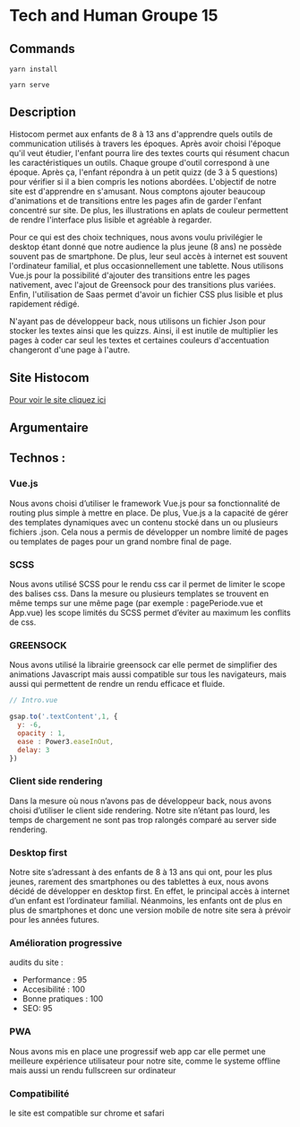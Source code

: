 # Tech and Human Groupe 15

## Commands
```
yarn install
```

```
yarn serve
```

## Description 

Histocom permet aux enfants de 8 à 13 ans d'apprendre quels outils de communication utilisés à travers les époques. Après avoir choisi l'époque qu'il veut étudier, l'enfant pourra lire des textes courts qui résument chacun les caractéristiques un outils. Chaque groupe d'outil correspond à une époque. Après ça, l'enfant répondra à un petit quizz (de 3 à 5 questions) pour vérifier si il a bien compris les notions abordées. L'objectif de notre site est d'apprendre en s'amusant. Nous comptons ajouter beaucoup d'animations et de transitions entre les pages afin de garder l'enfant concentré sur site. De plus, les illustrations en aplats de couleur permettent de rendre l'interface plus lisible et agréable à regarder.

Pour ce qui est des choix techniques, nous avons voulu privilégier le desktop étant donné que notre audience la plus jeune (8 ans) ne possède souvent pas de smartphone. De plus, leur seul accès à internet est souvent l'ordinateur familial, et plus occasionnellement une tablette. Nous utilisons Vue.js pour la possibilité d'ajouter des transitions entre les pages nativement, avec l'ajout de Greensock pour des transitions plus variées. Enfin, l'utilisation de Saas permet d'avoir un fichier CSS plus lisible et plus rapidement rédigé.

N'ayant pas de développeur back, nous utilisons un fichier Json pour stocker les textes ainsi que les quizzs. Ainsi, il est inutile de multiplier les pages à coder car seul les textes et certaines couleurs d'accentuation changeront d'une page à l'autre.

## Site Histocom

[Pour voir le site cliquez ici](https://histocom.netlify.app/#/)


## Argumentaire

## Technos :

### Vue.js 

Nous avons choisi d’utiliser le framework Vue.js pour sa fonctionnalité de routing plus simple à mettre en place. De plus, Vue.js a la capacité de gérer des templates dynamiques avec un contenu stocké dans un ou plusieurs fichiers .json. Cela nous a permis de développer un nombre limité de pages ou templates de pages pour un grand nombre final de page. 

### SCSS

Nous avons utilisé SCSS pour le rendu css car il permet de limiter le scope des balises css. Dans la mesure ou plusieurs templates se trouvent en même temps sur une même page (par exemple : pagePeriode.vue et App.vue) les scope limités du SCSS permet d’éviter au maximum les conflits de css.

### GREENSOCK
Nous avons utilisé la librairie greensock car elle permet de simplifier des animations Javascript mais aussi compatible sur tous les navigateurs, mais aussi qui permettent de rendre un rendu efficace et fluide.

```javascript
// Intro.vue

gsap.to('.textContent',1, {
  y: -6,
  opacity : 1,
  ease : Power3.easeInOut,
  delay: 3
})

```

### Client side rendering

Dans la mesure où nous n’avons pas de développeur back, nous avons choisi d’utiliser le client side rendering. Notre site n’étant pas lourd, les temps de chargement ne sont pas trop ralongés comparé au server side rendering.

### Desktop first

Notre site s’adressant à des enfants de 8 à 13 ans qui ont, pour les plus jeunes, rarement des smartphones ou des tablettes à eux, nous avons décidé de développer en desktop first. En effet, le principal accès à internet d’un enfant est l’ordinateur familial. Néanmoins, les enfants ont de plus en plus de smartphones et donc une version mobile de notre site sera à prévoir pour les années futures.


### Amélioration progressive 
audits du site :
- Performance : 95
- Accesibilité : 100
- Bonne pratiques : 100
- SEO: 95

### PWA
Nous avons mis en place une progressif web app car elle permet une meilleure expérience utilisateur pour notre site, comme le systeme offline mais aussi un rendu fullscreen sur ordinateur

### Compatibilité 
le site est compatible sur chrome et safari 

